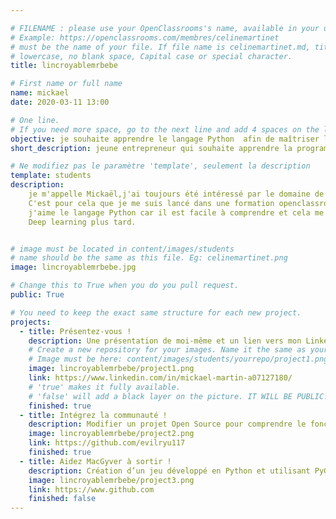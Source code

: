```yaml
---

# FILENAME : please use your OpenClassrooms's name, available in your url.
# Example: https://openclassrooms.com/membres/celinemartinet
# must be the name of your file. If file name is celinemartinet.md, title is celinemartinet.
# lowercase, no blank space, Capital case or special character.
title: lincroyablemrbebe

# First name or full name
name: mickael
date: 2020-03-11 13:00

# One line.
# If you need more space, go to the next line and add 4 spaces on the left, as in 'description'.
objective: je souhaite apprendre le langage Python  afin de maîtriser le Deep learning.
short_description: jeune entrepreneur qui souhaite apprendre la programmation

# Ne modifiez pas le paramètre 'template', seulement la description
template: students
description:
    je m'appelle Mickaël,j'ai toujours été intéressé par le domaine de l'informatique.
    C'est pour cela que je me suis lancé dans une formation openclassroom afin d'apprendre le langage Python
    j'aime le langage Python car il est facile à comprendre et cela me permettra d'aborder une formation de 
    Deep learning plus tard.


# image must be located in content/images/students
# name should be the same as this file. Eg: celinemartinet.png
image: lincroyablemrbebe.jpg

# Change this to True when you do you pull request.
public: True

# You need to keep the exact same structure for each new project.
projects:
  - title: Présentez-vous !
    description: Une présentation de moi-même et un lien vers mon LinkedIn.
    # Create a new repository for your images. Name it the same as your nickname and profile picture.
    # Image must be here: content/images/students/yourrepo/project1.png
    image: lincroyablemrbebe/project1.png
    link: https://www.linkedin.com/in/mickael-martin-a07127180/
    # 'true' makes it fully available.
    # 'false' will add a black layer on the picture. IT WILL BE PUBLIC!
    finished: true
  - title: Intégrez la communauté !
    description: Modifier un projet Open Source pour comprendre le fonctionnement de Git, de Github et des pull requests. 
    image: lincroyablemrbebe/project2.png
    link: https://github.com/evilryu117
    finished: true
  - title: Aidez MacGyver à sortir !
    description: Création d’un jeu développé en Python et utilisant PyGame.
    image: lincroyablemrbebe/project3.png
    link: https://www.github.com
    finished: false
---
```

